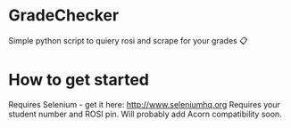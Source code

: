 # GradeChecker

Simple python script to quiery rosi and scrape for your grades :clipboard:


# How to get started
Requires Selenium - get it here: http://www.seleniumhq.org
Requires your student number and ROSI pin.
Will probably add Acorn compatibility soon.

